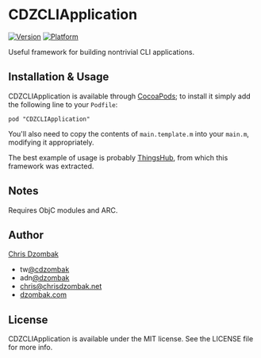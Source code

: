 # CDZCLIApplication

[![Version](http://cocoapod-badges.herokuapp.com/v/CDZCLIApplication/badge.png)](http://cocoadocs.org/docsets/CDZCLIApplication)
[![Platform](http://cocoapod-badges.herokuapp.com/p/CDZCLIApplication/badge.png)](http://cocoadocs.org/docsets/CDZCLIApplication)

Useful framework for building nontrivial CLI applications.

## Installation & Usage

CDZCLIApplication is available through [CocoaPods](http://cocoapods.org); to install it simply add the following line to your `Podfile`:

    pod "CDZCLIApplication"

You'll also need to copy the contents of `main.template.m` into your `main.m`, modifying it appropriately.

The best example of usage is probably [ThingsHub](https://github.com/cdzombak/thingshub), from which this framework was extracted.

## Notes

Requires ObjC modules and ARC.

## Author

[Chris Dzombak](https://github.com/cdzombak/)

* tw[@cdzombak](https://twitter.com/cdzombak)
* adn[@dzombak](https://alpha.app.net/dzombak)
* [chris@chrisdzombak.net](mailto:chris@chrisdzombak.net)
* [dzombak.com](http://www.dzombak.com)

## License

CDZCLIApplication is available under the MIT license. See the LICENSE file for more info.
